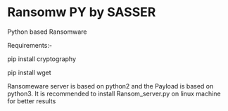 # Ransomw PY by SASSER
Python based Ransomware 

Requirements:-

pip install cryptography

pip install wget

Ransomeware server is based on python2 and the Payload is based on python3. It is recommended to install Ransom_server.py on linux machine
for better results
